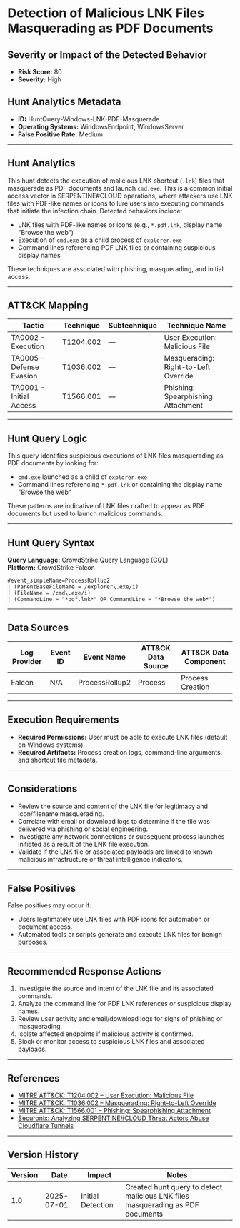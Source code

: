 # Detection of Malicious LNK Files Masquerading as PDF Documents

## Severity or Impact of the Detected Behavior
- **Risk Score:** 80
- **Severity:** High

## Hunt Analytics Metadata

- **ID:** HuntQuery-Windows-LNK-PDF-Masquerade
- **Operating Systems:** WindowsEndpoint, WindowsServer
- **False Positive Rate:** Medium

---

## Hunt Analytics

This hunt detects the execution of malicious LNK shortcut (`.lnk`) files that masquerade as PDF documents and launch `cmd.exe`. This is a common initial access vector in SERPENTINE#CLOUD operations, where attackers use LNK files with PDF-like names or icons to lure users into executing commands that initiate the infection chain. Detected behaviors include:

- LNK files with PDF-like names or icons (e.g., `*.pdf.lnk`, display name "Browse the web")
- Execution of `cmd.exe` as a child process of `explorer.exe`
- Command lines referencing PDF LNK files or containing suspicious display names

These techniques are associated with phishing, masquerading, and initial access.

---

## ATT&CK Mapping

| Tactic                        | Technique   | Subtechnique | Technique Name                                 |
|------------------------------|-------------|--------------|-----------------------------------------------|
| TA0002 - Execution           | T1204.002   | —            | User Execution: Malicious File                |
| TA0005 - Defense Evasion     | T1036.002   | —            | Masquerading: Right-to-Left Override          |
| TA0001 - Initial Access      | T1566.001   | —            | Phishing: Spearphishing Attachment            |

---

## Hunt Query Logic

This query identifies suspicious executions of LNK files masquerading as PDF documents by looking for:

- `cmd.exe` launched as a child of `explorer.exe`
- Command lines referencing `*.pdf.lnk` or containing the display name "Browse the web"

These patterns are indicative of LNK files crafted to appear as PDF documents but used to launch malicious commands.

---

## Hunt Query Syntax

**Query Language:** CrowdStrike Query Language (CQL)  
**Platform:** CrowdStrike Falcon

```fql
#event_simpleName=ProcessRollup2    
| (ParentBaseFileName = /explorer\.exe/i)    
| (FileName = /cmd\.exe/i)    
| (CommandLine = "*pdf.lnk*" OR CommandLine = "*Browse the web*")
```

---

## Data Sources

| Log Provider | Event ID | Event Name       | ATT&CK Data Source  | ATT&CK Data Component  |
|--------------|----------|------------------|---------------------|------------------------|
| Falcon       | N/A      | ProcessRollup2   | Process             | Process Creation       |

---

## Execution Requirements

- **Required Permissions:** User must be able to execute LNK files (default on Windows systems).
- **Required Artifacts:** Process creation logs, command-line arguments, and shortcut file metadata.

---

## Considerations

- Review the source and content of the LNK file for legitimacy and icon/filename masquerading.
- Correlate with email or download logs to determine if the file was delivered via phishing or social engineering.
- Investigate any network connections or subsequent process launches initiated as a result of the LNK file execution.
- Validate if the LNK file or associated payloads are linked to known malicious infrastructure or threat intelligence indicators.

---

## False Positives

False positives may occur if:

- Users legitimately use LNK files with PDF icons for automation or document access.
- Automated tools or scripts generate and execute LNK files for benign purposes.

---

## Recommended Response Actions

1. Investigate the source and intent of the LNK file and its associated commands.
2. Analyze the command line for PDF LNK references or suspicious display names.
3. Review user activity and email/download logs for signs of phishing or masquerading.
4. Isolate affected endpoints if malicious activity is confirmed.
5. Block or monitor access to suspicious LNK files and associated payloads.

---

## References

- [MITRE ATT&CK: T1204.002 – User Execution: Malicious File](https://attack.mitre.org/techniques/T1204/002/)
- [MITRE ATT&CK: T1036.002 – Masquerading: Right-to-Left Override](https://attack.mitre.org/techniques/T1036/002/)
- [MITRE ATT&CK: T1566.001 – Phishing: Spearphishing Attachment](https://attack.mitre.org/techniques/T1566/001/)
- [Securonix: Analyzing SERPENTINE#CLOUD Threat Actors Abuse Cloudflare Tunnels](https://www.securonix.com/blog/analyzing_serpentinecloud-threat-actors-abuse-cloudflare-tunnels-threat-research/)

---

## Version History

| Version | Date       | Impact            | Notes                                                                                      |
|---------|------------|-------------------|--------------------------------------------------------------------------------------------|
| 1.0     | 2025-07-01 | Initial Detection | Created hunt query to detect malicious LNK files masquerading as PDF documents |
